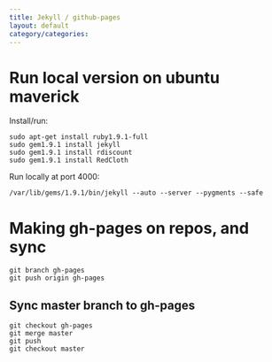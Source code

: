 ```yaml
---
title: Jekyll / github-pages
layout: default
category/categories: 
---
```


# Run local version on ubuntu maverick

Install/run:

    sudo apt-get install ruby1.9.1-full
    sudo gem1.9.1 install jekyll
    sudo gem1.9.1 install rdiscount
    sudo gem1.9.1 install RedCloth

Run locally at port 4000:

    /var/lib/gems/1.9.1/bin/jekyll --auto --server --pygments --safe

# Making gh-pages on repos, and sync

    git branch gh-pages
    git push origin gh-pages
    
## Sync master branch to gh-pages

    git checkout gh-pages
    git merge master
    git push
    git checkout master

